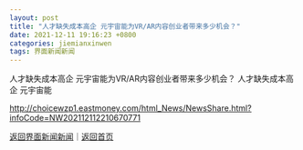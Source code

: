 ```yaml
---
layout: post
title: "人才缺失成本高企 元宇宙能为VR/AR内容创业者带来多少机会？"
date: 2021-12-11 19:16:23 +0800
categories: jiemianxinwen
tags: 界面新闻新闻
---
```

人才缺失成本高企 元宇宙能为VR/AR内容创业者带来多少机会？
人才缺失成本高企 元宇宙能

<http://choicewzp1.eastmoney.com/html_News/NewsShare.html?infoCode=NW202112112210670771>

[返回界面新闻新闻](//finews.withounder.com/jiemianxinwen/)｜[返回首页](//finews.withounder.com/)